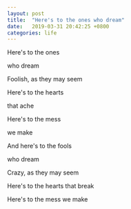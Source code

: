 ```yaml
---
layout: post
title:  "Here's to the ones who dream"
date:   2019-03-31 20:42:25 +0800
categories: life
---
```



Here's to the ones  

who dream  

Foolish, as they may seem  

Here's to the hearts  

that ache  

Here's to the mess  

we make  

And here's to the fools  

who dream  

Crazy, as they may seem  

Here's to the hearts that break  

Here's to the mess we make  


